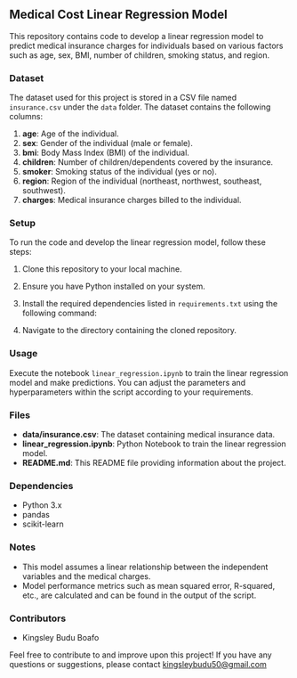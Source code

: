 ## Medical Cost Linear Regression Model

This repository contains code to develop a linear regression model to predict medical insurance charges for individuals based on various factors such as age, sex, BMI, number of children, smoking status, and region.

### Dataset
The dataset used for this project is stored in a CSV file named `insurance.csv` under the `data` folder. The dataset contains the following columns:

1. **age**: Age of the individual.
2. **sex**: Gender of the individual (male or female).
3. **bmi**: Body Mass Index (BMI) of the individual.
4. **children**: Number of children/dependents covered by the insurance.
5. **smoker**: Smoking status of the individual (yes or no).
6. **region**: Region of the individual (northeast, northwest, southeast, southwest).
7. **charges**: Medical insurance charges billed to the individual.

### Setup
To run the code and develop the linear regression model, follow these steps:

1. Clone this repository to your local machine.
2. Ensure you have Python installed on your system.
3. Install the required dependencies listed in `requirements.txt` using the following command:

4. Navigate to the directory containing the cloned repository.

### Usage
Execute the notebook `linear_regression.ipynb` to train the linear regression model and make predictions. You can adjust the parameters and hyperparameters within the script according to your requirements.

### Files
- **data/insurance.csv**: The dataset containing medical insurance data.
- **linear_regression.ipynb**: Python Notebook to train the linear regression model.
- **README.md**: This README file providing information about the project.

### Dependencies
- Python 3.x
- pandas
- scikit-learn

### Notes
- This model assumes a linear relationship between the independent variables and the medical charges.
- Model performance metrics such as mean squared error, R-squared, etc., are calculated and can be found in the output of the script.

### Contributors
- Kingsley Budu Boafo

Feel free to contribute to and improve upon this project! If you have any questions or suggestions, please contact kingsleybudu50@gmail.com
